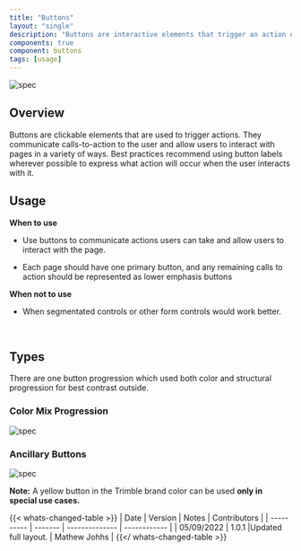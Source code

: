 ```yaml
---
title: "Buttons"
layout: "single"
description: "Buttons are interactive elements that trigger an action or an event."
components: true
component: buttons
tags: [usage]
---
```


![spec](/img/in-field/btn-overview.svg)

## Overview

Buttons are clickable elements that are used to trigger actions. They communicate calls-to-action to the user and allow users to interact with pages in a variety of ways. Best practices recommend using button labels wherever possible to express what action will occur when the user interacts with it.

## Usage

**When to use**

+ Use buttons to communicate actions users can take and allow users to interact with the page.  

+ Each page should have one primary button, and any remaining calls to action should be represented as lower emphasis buttons

**When not to use**

- When segmentated controls or other form controls would work better.
  
   

## Types

There are one button progression which used both color and structural progression for best contrast outside.  

### Color Mix Progression

![spec](/img/in-field/btn-color-mix-buttons.svg) 

### Ancillary Buttons

![spec](/img/in-field/btn-ancillary-buttons.svg) 

**Note:** A yellow button in the Trimble brand color can be used **only in special use cases.**

{{< whats-changed-table >}}
| Date | Version | Notes | Contributors |
| ---------- | ------- | -------------- | ------------ |
| 05/09/2022 | 1.0.1 |Updated full layout. | Mathew Johhs |
{{</ whats-changed-table >}}
